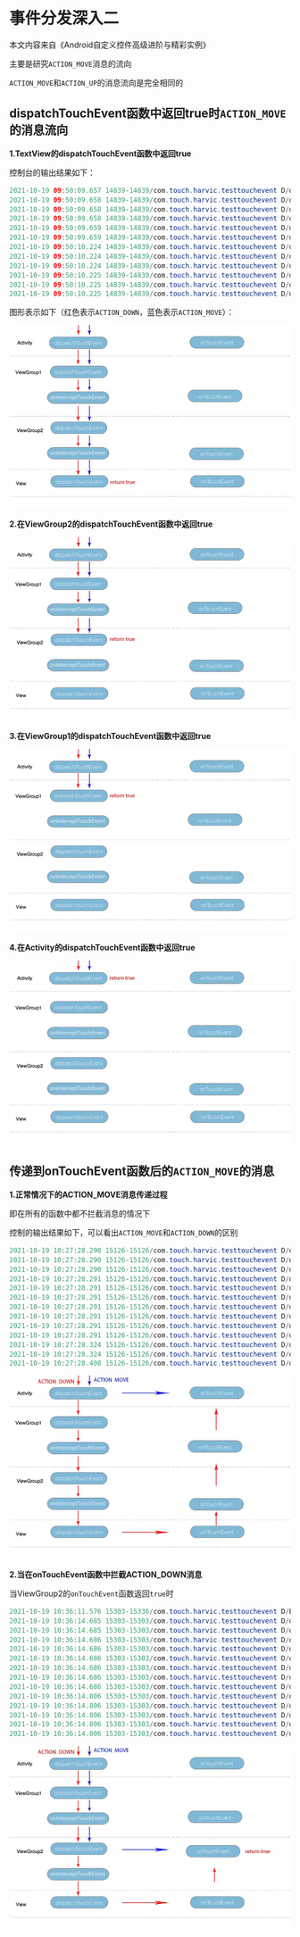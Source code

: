 
# 事件分发深入二

本文内容来自《Android自定义控件高级进阶与精彩实例》

主要是研究`ACTION_MOVE`消息的流向

`ACTION_MOVE`和`ACTION_UP`的消息流向是完全相同的



## dispatchTouchEvent函数中返回true时`ACTION_MOVE`的消息流向

**1.TextView的dispatchTouchEvent函数中返回true**

控制台的输出结果如下：

```java
2021-10-19 09:50:09.657 14839-14839/com.touch.harvic.testtouchevent D/qijian: SecondActivity dispatchTouchEvent  EVENT: ACTION DOWN
2021-10-19 09:50:09.658 14839-14839/com.touch.harvic.testtouchevent D/qijian: CustomFirstGroup dispatchTouchEvent  EVENT: ACTION DOWN
2021-10-19 09:50:09.658 14839-14839/com.touch.harvic.testtouchevent D/qijian: CustomFirstGroup onInterceptTouchEvent  EVENT: ACTION DOWN
2021-10-19 09:50:09.658 14839-14839/com.touch.harvic.testtouchevent D/qijian: CustomSecondGroup dispatchTouchEvent  EVENT: ACTION DOWN
2021-10-19 09:50:09.659 14839-14839/com.touch.harvic.testtouchevent D/qijian: CustomSecondGroup onInterceptTouchEvent  EVENT: ACTION DOWN
2021-10-19 09:50:09.659 14839-14839/com.touch.harvic.testtouchevent D/qijian: CustomTextView dispatchTouchEvent  EVENT: ACTION DOWN
2021-10-19 09:50:10.224 14839-14839/com.touch.harvic.testtouchevent D/qijian: SecondActivity dispatchTouchEvent  EVENT: ACTION_MOVE
2021-10-19 09:50:10.224 14839-14839/com.touch.harvic.testtouchevent D/qijian: CustomFirstGroup dispatchTouchEvent  EVENT: ACTION_MOVE
2021-10-19 09:50:10.224 14839-14839/com.touch.harvic.testtouchevent D/qijian: CustomFirstGroup onInterceptTouchEvent  EVENT: ACTION_MOVE
2021-10-19 09:50:10.225 14839-14839/com.touch.harvic.testtouchevent D/qijian: CustomSecondGroup dispatchTouchEvent  EVENT: ACTION_MOVE
2021-10-19 09:50:10.225 14839-14839/com.touch.harvic.testtouchevent D/qijian: CustomSecondGroup onInterceptTouchEvent  EVENT: ACTION_MOVE
2021-10-19 09:50:10.225 14839-14839/com.touch.harvic.testtouchevent D/qijian: CustomTextView dispatchTouchEvent  EVENT: ACTION_MOVE
```

图形表示如下（红色表示`ACTION_DOWN`，蓝色表示`ACTION_MOVE`）：

![124](https://github.com/winfredzen/Android-Basic/blob/master/自定义视图/images/124.jpeg)



**2.在ViewGroup2的dispatchTouchEvent函数中返回true**

![125](https://github.com/winfredzen/Android-Basic/blob/master/自定义视图/images/125.jpeg)



**3.在ViewGroup1的dispatchTouchEvent函数中返回true**

![126](https://github.com/winfredzen/Android-Basic/blob/master/自定义视图/images/126.jpeg)



**4.在Activity的dispatchTouchEvent函数中返回true**

![127](https://github.com/winfredzen/Android-Basic/blob/master/自定义视图/images/127.jpeg)



## 传递到onTouchEvent函数后的`ACTION_MOVE`的消息

**1.正常情况下的ACTION_MOVE消息传递过程**

即在所有的函数中都不拦截消息的情况下

控制的输出结果如下，可以看出`ACTION_MOVE`和`ACTION_DOWN`的区别

```java
2021-10-19 10:27:28.290 15126-15126/com.touch.harvic.testtouchevent D/qijian: SecondActivity dispatchTouchEvent  EVENT: ACTION DOWN
2021-10-19 10:27:28.290 15126-15126/com.touch.harvic.testtouchevent D/qijian: CustomFirstGroup dispatchTouchEvent  EVENT: ACTION DOWN
2021-10-19 10:27:28.290 15126-15126/com.touch.harvic.testtouchevent D/qijian: CustomFirstGroup onInterceptTouchEvent  EVENT: ACTION DOWN
2021-10-19 10:27:28.291 15126-15126/com.touch.harvic.testtouchevent D/qijian: CustomSecondGroup dispatchTouchEvent  EVENT: ACTION DOWN
2021-10-19 10:27:28.291 15126-15126/com.touch.harvic.testtouchevent D/qijian: CustomSecondGroup onInterceptTouchEvent  EVENT: ACTION DOWN
2021-10-19 10:27:28.291 15126-15126/com.touch.harvic.testtouchevent D/qijian: CustomTextView dispatchTouchEvent  EVENT: ACTION DOWN
2021-10-19 10:27:28.291 15126-15126/com.touch.harvic.testtouchevent D/qijian: CustomTextView onTouchEvent  EVENT: ACTION DOWN
2021-10-19 10:27:28.291 15126-15126/com.touch.harvic.testtouchevent D/qijian: CustomSecondGroup onTouchEvent   EVENT: ACTION DOWN
2021-10-19 10:27:28.291 15126-15126/com.touch.harvic.testtouchevent D/qijian: CustomFirstGroup onTouchEvent  EVENT: ACTION DOWN
2021-10-19 10:27:28.291 15126-15126/com.touch.harvic.testtouchevent D/qijian: SecondActivity onTouchEvent  EVENT: ACTION DOWN
2021-10-19 10:27:28.324 15126-15126/com.touch.harvic.testtouchevent D/qijian: SecondActivity dispatchTouchEvent  EVENT: ACTION_MOVE
2021-10-19 10:27:28.324 15126-15126/com.touch.harvic.testtouchevent D/qijian: SecondActivity onTouchEvent  EVENT: ACTION_MOVE
2021-10-19 10:27:28.408 15126-15126/com.touch.harvic.testtouchevent D/qijian: SecondActivity dispatchTouchEvent  EVENT: ACTION_MOVE
```

![128](https://github.com/winfredzen/Android-Basic/blob/master/自定义视图/images/128.jpeg)



**2.当在onTouchEvent函数中拦截ACTION_DOWN消息**

当ViewGroup2的`onTouchEvent`函数返回`true`时

```java
2021-10-19 10:36:11.576 15303-15336/com.touch.harvic.testtouchevent D/EGL_emulation: eglMakeCurrent: 0xe081a240: ver 3 0 (tinfo 0xe080f250)
2021-10-19 10:36:14.685 15303-15303/com.touch.harvic.testtouchevent D/qijian: SecondActivity dispatchTouchEvent  EVENT: ACTION DOWN
2021-10-19 10:36:14.685 15303-15303/com.touch.harvic.testtouchevent D/qijian: CustomFirstGroup dispatchTouchEvent  EVENT: ACTION DOWN
2021-10-19 10:36:14.686 15303-15303/com.touch.harvic.testtouchevent D/qijian: CustomFirstGroup onInterceptTouchEvent  EVENT: ACTION DOWN
2021-10-19 10:36:14.686 15303-15303/com.touch.harvic.testtouchevent D/qijian: CustomSecondGroup dispatchTouchEvent  EVENT: ACTION DOWN
2021-10-19 10:36:14.686 15303-15303/com.touch.harvic.testtouchevent D/qijian: CustomSecondGroup onInterceptTouchEvent  EVENT: ACTION DOWN
2021-10-19 10:36:14.686 15303-15303/com.touch.harvic.testtouchevent D/qijian: CustomTextView dispatchTouchEvent  EVENT: ACTION DOWN
2021-10-19 10:36:14.686 15303-15303/com.touch.harvic.testtouchevent D/qijian: CustomTextView onTouchEvent  EVENT: ACTION DOWN
2021-10-19 10:36:14.686 15303-15303/com.touch.harvic.testtouchevent D/qijian: CustomSecondGroup onTouchEvent   EVENT: ACTION DOWN
2021-10-19 10:36:14.806 15303-15303/com.touch.harvic.testtouchevent D/qijian: SecondActivity dispatchTouchEvent  EVENT: ACTION_MOVE
2021-10-19 10:36:14.806 15303-15303/com.touch.harvic.testtouchevent D/qijian: CustomFirstGroup dispatchTouchEvent  EVENT: ACTION_MOVE
2021-10-19 10:36:14.806 15303-15303/com.touch.harvic.testtouchevent D/qijian: CustomFirstGroup onInterceptTouchEvent  EVENT: ACTION_MOVE
2021-10-19 10:36:14.806 15303-15303/com.touch.harvic.testtouchevent D/qijian: CustomSecondGroup dispatchTouchEvent  EVENT: ACTION_MOVE
2021-10-19 10:36:14.806 15303-15303/com.touch.harvic.testtouchevent D/qijian: CustomSecondGroup onTouchEvent   EVENT: ACTION_MOVE
```

![129](https://github.com/winfredzen/Android-Basic/blob/master/自定义视图/images/129.jpeg)















































